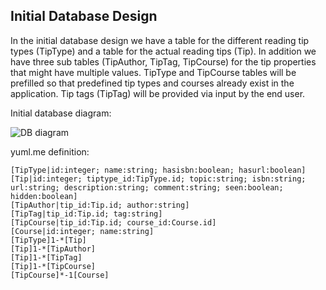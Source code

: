 ## Initial Database Design

In the initial database design we have a table for the different reading tip types (TipType) and a table for the actual reading tips (Tip).
In addition we have three sub tables (TipAuthor, TipTag, TipCourse) for the tip properties that might have multiple values.
TipType and TipCourse tables will be prefilled so that predefined tip types and courses already exist in the application.
Tip tags (TipTag) will be provided via input by the end user.

Initial database diagram:

![DB diagram](http://yuml.me/09375d70.png)

yuml.me definition:
```
[TipType|id:integer; name:string; hasisbn:boolean; hasurl:boolean]
[Tip|id:integer; tiptype_id:TipType.id; topic:string; isbn:string; url:string; description:string; comment:string; seen:boolean; hidden:boolean]
[TipAuthor|tip_id:Tip.id; author:string]
[TipTag|tip_id:Tip.id; tag:string]
[TipCourse|tip_id:Tip.id; course_id:Course.id]
[Course|id:integer; name:string]
[TipType]1-*[Tip]
[Tip]1-*[TipAuthor]
[Tip]1-*[TipTag]
[Tip]1-*[TipCourse]
[TipCourse]*-1[Course]
